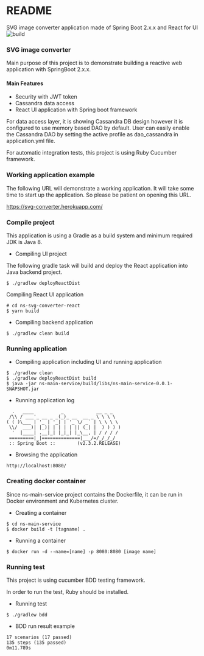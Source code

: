 # README #

SVG image converter application made of Spring Boot 2.x.x and React for UI ![build](https://github.com/nsclass/ns-svg-converter/actions/workflows/gradle-build/badge.svg)


### SVG image converter ###

Main purpose of this project is to demonstrate building a reactive web application with SpringBoot 2.x.x.

#### Main Features
- Security with JWT token
- Cassandra data access
- React UI application with Spring boot framework

For data access layer, it is showing Cassandra DB design however it is configured to use memory based DAO by default. User can easily enable the Cassandra DAO by setting the active profile as dao_cassandra in application.yml file.

For automatic integration tests, this project is using Ruby Cucumber framework.

### Working application example ###

The following URL will demonstrate a working application. It will take some time to start up the application. So please be patient on opening this
URL.

https://svg-converter.herokuapp.com/

### Compile project ###

This application is using a Gradle as a build system and minimum required JDK is Java 8.

* Compiling UI project

The following gradle task will build and deploy the React application into Java backend project.

```
$ ./gradlew deployReactDist
```

Compiling React UI application

```$xslt
# cd ns-svg-converter-react
$ yarn build
``` 

* Compiling backend application

```
$ ./gradlew clean build
```

### Running application ###

* Compiling application including UI and running application

```
$ ./gradlew clean
$ ./gradlew deployReactDist build
$ java -jar ns-main-service/build/libs/ns-main-service-0.0.1-SNAPSHOT.jar
```

* Running application log

```$xslt
  .   ____          _            __ _ _
 /\\ / ___'_ __ _ _(_)_ __  __ _ \ \ \ \
( ( )\___ | '_ | '_| | '_ \/ _` | \ \ \ \
 \\/  ___)| |_)| | | | | || (_| |  ) ) ) )
  '  |____| .__|_| |_|_| |_\__, | / / / /
 =========|_|==============|___/=/_/_/_/
 :: Spring Boot ::        (v2.3.2.RELEASE)
```

* Browsing the application

```$xslt
http://localhost:8080/
```

### Creating docker container ###

Since ns-main-service project contains the Dockerfile, it can be run in Docker environment and Kubernetes cluster.

* Creating a container

```$xslt
$ cd ns-main-service
$ docker build -t [tagname] .
```

* Running a container

```$xslt
$ docker run -d --name=[name] -p 8080:8080 [image name]
```

### Running test ###

This project is using cucumber BDD testing framework.

In order to run the test, Ruby should be installed.

* Running test

```
$ ./gradlew bdd 
```

* BDD run result example

```
17 scenarios (17 passed)
135 steps (135 passed)
0m11.789s
```
